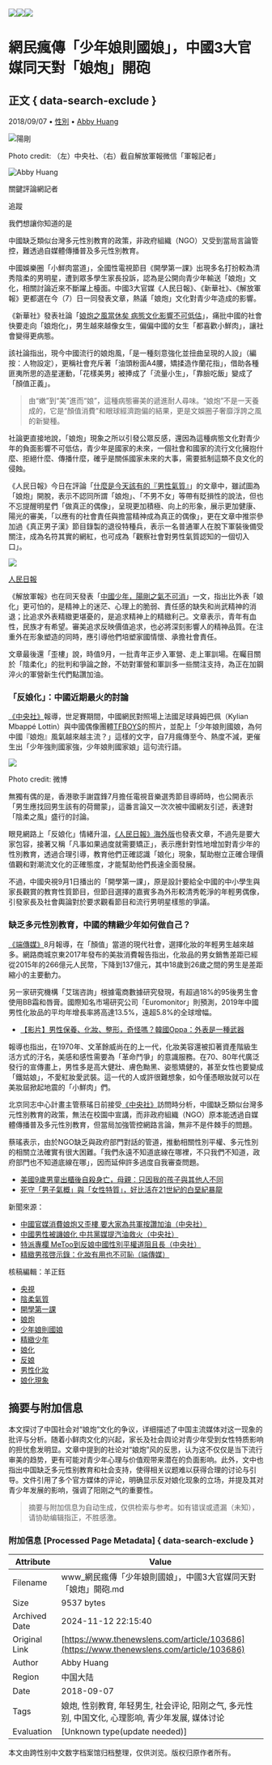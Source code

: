# ![](https://v.lndata.com/i/a80450,b1452855,c4007,i0,m202,h)![](https://v.lndata.com/i/a80450,b1452853,c4137,i0,m202,h)![](https://v.lndata.com/i/a80450,b1452854,c4138,i0,m202,h) 

# 網民瘋傳「少年娘則國娘」，中國3大官媒同天對「娘炮」開砲

## 正文 { data-search-exclude }


2018/09/07  •  [性別](https://www.thenewslens.com/category/gender)  •  [Abby Huang](https://www.thenewslens.com/author/abbyhuang)

![陽剛](https://bucket-image.inkmaginecms.com/version/list/1/image/2024/05/331451a2-7625-468c-8ced-1745f360a7ec.png)

Photo credit: （左）中央社、（右）截自解放軍報微信「軍報記者」

![Abby Huang](https://bucket-image.inkmaginecms.com/version/list/1/image/2024/05/a2906437-a12b-47d4-94d8-128cc4307af9.jpg)

關鍵評論網記者

追蹤

我們想讓你知道的是

中國缺乏類似台灣多元性別教育的政策，非政府組織（NGO）又受到當局言論管控，難透過自媒體傳播普及多元性別教育。

中國娛樂圈「小鮮肉當道」，全國性電視節目《開學第一課》出現多名打扮較為清秀陰柔的男明星，遭到眾多學生家長投訴，認為是公開向青少年輸送「娘炮」文化，相關討論近來不斷躍上檯面。中國3大官媒《人民日報》、《新華社》、《解放軍報》更都選在今（7）日一同發表文章，熱議「娘炮」文化對青少年造成的影響。

《新華社》發表社論「[娘炮之風當休矣 病態文化影響不可低估](http://www.xinhuanet.com/politics/2018-09/06/c_1123391309.htm)」，痛批中國的社會快要走向「娘炮化」，男生越來越像女生，偏偏中國的女生「都喜歡小鮮肉」，讓社會變得更病態。

該社論指出，現今中國流行的娘炮風，「是一種刻意強化並扭曲呈現的人設」（編按：人物設定），更稱社會充斥著「油頭粉面A4腰，矯揉造作蘭花指」，借助各種匪夷所思的造星運動，「花樣美男」被捧成了「流量小生」，「靠臉吃飯」變成了「顏值正義」。

> 由“嫩”到“美”進而“娘”，這種病態審美的遞進耐人尋味。“娘炮”不是一天養成的，它是“顏值消費”和眼球經濟跑偏的結果，更是文娛圈子奢靡浮誇之風的新變種。

社論更直接地說，「娘炮」現象之所以引發公眾反感，還因為這種病態文化對青少年的負面影響不可低估，青少年是國家的未來，一個社會和國家的流行文化擁抱什麼、拒絕什麼、傳播什麼，確乎是關係國家未來的大事，需要抵制這類不良文化的侵蝕。

《人民日報》今日在評論「[什麼是今天該有的『男性氣質』](https://www.weibo.com/ttarticle/p/show?id=2309404281529374237719)」的文章中，雖試圖為「娘炮」開脫，表示不認同所謂「娘炮」、「不男不女」等帶有貶損性的說法，但也不忘提醒明星們「做真正的偶像」，呈現更加積極、向上的形象，展示更加健康、陽光的審美，「以應有的社會責任與擔當精神成為真正的偶像」，更在文章中推崇參加過《真正男子漢》節目錄製的退役特種兵，表示一名普通軍人在脫下軍裝後備受關注，成為名符其實的網紅，也可成為「觀察社會對男性氣質認知的一個切入口」。

![](https://bucket-image.inkmaginecms.com/version/list/1/image/2024/06/cf1421a2-521e-48f3-bad4-70d8450da4f0.png)

[人民日報](https://www.weibo.com/ttarticle/p/show?id=2309404281529374237719)

《解放軍報》也在同天發表「[中國少年，陽剛之氣不可消](http://www.81.cn/gfbmap/content/2018-09/07/content_215278.htm)」一文，指出比外表「娘化」更可怕的，是精神上的迷茫、心理上的脆弱、責任感的缺失和尚武精神的消退；比追求外表精緻更堪憂的，是追求精神上的精緻利己。文章表示，青年有血性，民族才有希望。審美追求反映價值追求，也必將深刻影響人的精神品質。在注重外在形象塑造的同時，應引導他們培塑家國情懷、承擔社會責任。

文章最後還「歪樓」說，時值9月，一批青年正步入軍營、走上軍訓場。在矚目關於「陰柔化」的批判和爭論之餘，不妨對軍營和軍訓多一些關注支持，為正在加鋼淬火的軍營新生代們點讚加油。

### 「反娘化」：中國近期最火的討論

[《中央社》](http://www.cna.com.tw/news/acn/201808130163-1.aspx)報導，世足賽期間，中國網民對照場上法國足球員姆巴佩（Kylian Mbappé Lottin）與中國偶像團體[TFBOYS](https://www.youtube.com/channel/UC3NCPZirePMIZfvSUXyWo8A)的照片，並配上「少年娘則國娘，為何中國『娘炮』風氣越來越主流？」這樣的文字，自7月瘋傳至今、熱度不減，更催生出「少年強則國家強，少年娘則國家娘」這句流行語。

![](https://bucket-image.inkmaginecms.com/version/list/1/image/2024/06/edbfb896-b256-4a4a-9e1a-f5fcbac74647.jpg)

Photo credit: 微博

無獨有偶的是，香港歌手謝霆鋒7月擔任電視音樂選秀節目導師時，也公開表示「男生應找回男生該有的荷爾蒙」，這番言論又一次次被中國網友引述，表達對「陰柔之風」盛行的討論。

眼見網路上「反娘化」情緒升溫，[《人民日報》海外版](http://paper.people.com.cn/rmrbhwb/html/2018-08/13/content_1874219.htm)也發表文章，不過先是要大家包容，接著又稱「凡事如果過度就需要矯正」，表示應針對性地增加對青少年的性別教育，透過合理引導，教育他們正確認識「娘化」現象，幫助樹立正確合理價值觀和對潮流文化的正確態度，才能幫助他們長遠全面發展。

不過，中國央視9月1日播出的「開學第一課」，原是設計要給全中國的中小學生與家長觀賞的教育性質節目，但節目選擇的嘉賓多為外形較清秀乾淨的年輕男偶像，引發家長及社會輿論對於要求觀看節目和流行男明星樣態的爭議。

### 缺乏多元性別教育，中國的精緻少年如何做自己？

[《端傳媒》](https://theinitium.com/article/20180826-mainland-makeup-boys/)8月報導，在「顏值」當道的現代社會，選擇化妝的年輕男生越來越多。網路商城京東2017年發布的美妝消費報告指出，化妝品的男女銷售差距已經從2015年的266億元人民幣，下降到137億元，其中18歲到26歲之間的男生是差距縮小的主要動力。

另一家研究機構「艾瑞咨詢」根據電商數據研究發現，有超過18%的95後男生會使用BB霜和唇膏。國際知名市場研究公司「Euromonitor」則預測，2019年中國男性化妝品的平均年增長率將高達13.5%，遠超5.8%的全球增幅。

-   [【影片】男性保養、化妝、整形，奇怪嗎？韓國Oppa：外表是一種武器](https://www.thenewslens.com/article/69900)

報導也指出，在1970年、文革餘威尚在的上一代，化妝美容還被扣著資產階級生活方式的汙名，美感和感性需要為「革命鬥爭」的意識服務。在70、80年代廣泛發行的宣傳畫上，男性多是高大健壯、膚色黝黑、姿態矯健的，甚至女性也要變成「鐵姑娘」，不愛紅妝愛武裝。這一代的人或許很難想象，如今僅憑眼妝就可以在美妝屆掀起地震的「小鮮肉」們。

北京同志中心計畫主管蔡瑤日前接受[《中央社》](http://www.cna.com.tw/news/firstnews/201808220029-1.aspx)訪問時分析，中國缺乏類似台灣多元性別教育的政策，無法在校園中宣講，而非政府組織（NGO）原本能透過自媒體傳播普及多元性別教育，但當局加強管控網路言論，無非不是件棘手的問題。

蔡瑤表示，由於NGO缺乏與政府部門對話的管道，推動相關性別平權、多元性別的相關立法確實有很大困難。「我們永遠不知道底線在哪裡，不只我們不知道，政府部門也不知道底線在哪」，因而延伸許多過度自我審查問題。

-   [美國9歲男童出櫃後自殺身亡，母親：只因我的孩子與其他人不同](https://www.thenewslens.com/article/102940)
-   [死守「男子氣概」與「女性特質」，好比活在21世紀的白堊紀暴龍](https://www.thenewslens.com/article/89798)

新聞來源：

-   [中國官媒消費娘炮又歪樓 要大家為共軍按讚加油（中央社）](http://www.cna.com.tw/news/acn/201809070149-1.aspx)
-   [中國男性被譏娘化 中共黨媒提汽油救火（中央社）](http://www.cna.com.tw/news/acn/201808130163-1.aspx)
-   [特派專欄 MeToo到反娘中國性別平權道阻且長（中央社）](http://www.cna.com.tw/news/firstnews/201808220029-1.aspx)
-   [精緻男孩啓示錄：化妝有用也不可恥（端傳媒）](https://theinitium.com/article/20180826-mainland-makeup-boys/)

核稿編輯：羊正鈺

-   [央視](https://www.thenewslens.com/tag/1477)
-   [陰柔氣質](https://www.thenewslens.com/tag/144625)
-   [開學第一課](https://www.thenewslens.com/tag/174900)
-   [娘炮](https://www.thenewslens.com/tag/176527)
-   [少年娘則國娘](https://www.thenewslens.com/tag/176528)
-   [精緻少年](https://www.thenewslens.com/tag/176529)
-   [娘化](https://www.thenewslens.com/tag/176530)
-   [反娘](https://www.thenewslens.com/tag/176531)
-   [男性化妝](https://www.thenewslens.com/tag/176532)
-   [娘化現象](https://www.thenewslens.com/tag/176533)

## 摘要与附加信息

<!-- tcd_abstract -->
本文探讨了中国社会对“娘炮”文化的争议，详细描述了中国主流媒体对这一现象的批评与分析。随着小鲜肉文化的兴起，家长及社会舆论对青少年受到女性特质影响的担忧愈发明显。文章中提到的社论对“娘炮”风的反思，认为这不仅仅是当下流行审美的趋势，更有可能对青少年心理与价值观带来潜在的负面影响。此外，文中也指出中国缺乏多元性别教育和社会支持，使得相关议题难以获得合理的讨论与引导。文件引用了多个官方媒体的评论，明确显示反对娘化现象的立场，并提及其对青少年发展的影响，强调了阳刚之气的重要性。
<!-- tcd_abstract_end -->

> 摘要与附加信息为自动生成，仅供检索与参考。如有错误或遗漏（未知），请协助编辑指正，不胜感激。

### 附加信息 [Processed Page Metadata] { data-search-exclude }

| Attribute       | Value                                  |
|-----------------|----------------------------------------|
| Filename        | www_網民瘋傳「少年娘則國娘」，中國3大官媒同天對「娘炮」開砲.md                             |
| Size            | 9537 bytes                           |
| Archived Date   | 2024-11-12 22:15:40                             |
| Original Link   | [https://www.thenewslens.com/article/103686](https://www.thenewslens.com/article/103686)                       |
| Author          | Abby Huang                               |
| Region          | 中国大陆                               |
| Date            | 2018-09-07                                 |
| Tags            | 娘炮, 性别教育, 年轻男生, 社会评论, 阳刚之气, 多元性别, 中国文化, 心理影响, 青少年发展, 媒体讨论                                 |
| Evaluation            | [Unknown type(update needed)]                                 |
<!-- tcd_table_end -->

本文由跨性别中文数字档案馆归档整理，仅供浏览。版权归原作者所有。
